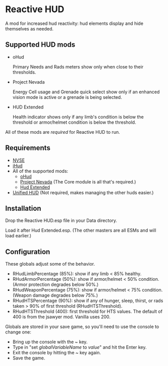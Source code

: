 Reactive HUD
============

A mod for increased hud reactivity: hud elements display and hide themselves
as needed.

Supported HUD mods
------------------

*  oHud

   Primary Needs and Rads meters show only when close to their
   thresholds.

*  Project Nevada

   Energy Cell usage and Grenade quick select show only if an 
   enhanced vision mode is active or a grenade is being selected.

*  HUD Extended

   Health indicator shows only if any limb's condition is below the
   threshold or armor/helmet condition is below the threshold.

All of these mods are _required_ for Reactive HUD to run.

Requirements
------------

*  [NVSE](http://nvse.silverlock.org/)
*  [iHud](http://newvegas.nexusmods.com/mods/40340)
*  All of the supported mods:
   +   [oHud](http://newvegas.nexusmods.com/mods/44757)
   +   [Project Nevada](http://newvegas.nexusmods.com/mods/40040/)
       (The Core module is all that's required.)
   +   [Hud Extended](http://newvegas.nexusmods.com/mods/38589)
*  [Unified HUD](http://newvegas.nexusmods.com/mods/38961)
   (Not required, makes managing the other huds easier.)

Installation
------------

Drop the Reactive HUD.esp file in your Data directory.

Load it after Hud Extended.esp.  (The other masters are all ESMs and
will load earlier.)

Configuration
-------------

These globals adjust some of the behavior.
*  RHudLimbPercentage (85%): show if any limb < 85% healthy.
*  RHudArmorPercentage (50%): show if armor/helmet < 50% condition.
   (Armor protection degrades below 50%.)
*  RHudWeaponPercentage (75%): show if armor/helmet < 75% condition.
   (Weapon damage degrades below 75%.)
*  RHudHTSPercentage (90%): show if any of hunger, sleep, thirst, or
   rads taken > 90% of first threshold (RHudHTSThreshold).
*  RHudHTSThreshold (400): first threshold for HTS values.  The default
   of 400 is from the jsawyer mod.  Vanilla uses 200.

Globals are stored in your save game, so you'll need to use the console
to change one:
*  Bring up the console with the ~ key.
*  Type in "set _globalVariableName_ to _value_" and hit the Enter key.
*  Exit the console by hitting the ~ key again.
*  Save the game.
